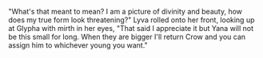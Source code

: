 "What's that meant to mean? I am a picture of divinity and beauty, how does my true form look threatening?" Lyva rolled onto her front, looking up at Glypha with mirth in her eyes, "That said I appreciate it but Yana will not be this small for long. When they are bigger I'll return Crow and you can assign him to whichever young you want."